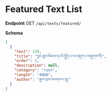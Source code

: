 # Featured Text List

**Endpoint** GET `/api/texts/featured/`

**Schema**

```json
[
  {
    "text": 139,
    "title": "བྱང་ཆུབ་སེམས་དཔའི་སྤྱོད་པ་ལ་འཇུག་པ་བཞུགས་སོ།",
    "order": 1,
    "description": null,
    "category": "root",
    "length": "4000",
    "author": "རྒྱལ་སྲས་འཕགས་པ་ལྷ།"
  }
]
```
